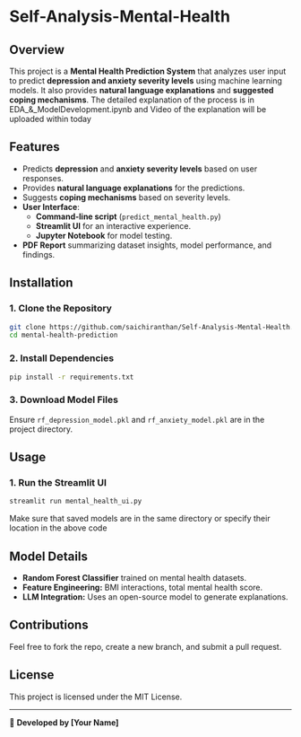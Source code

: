 # Self-Analysis-Mental-Health

## Overview
This project is a **Mental Health Prediction System** that analyzes user input to predict **depression and anxiety severity levels** using machine learning models. It also provides **natural language explanations** and **suggested coping mechanisms**. The detailed explanation of the process is in EDA_&_ModelDevelopment.ipynb and Video of the explanation will be uploaded within today

## Features
- Predicts **depression** and **anxiety severity levels** based on user responses.
- Provides **natural language explanations** for the predictions.
- Suggests **coping mechanisms** based on severity levels.
- **User Interface**:
  - **Command-line script** (`predict_mental_health.py`)
  - **Streamlit UI** for an interactive experience.
  - **Jupyter Notebook** for model testing.
- **PDF Report** summarizing dataset insights, model performance, and findings.

## Installation
### 1. Clone the Repository
```bash
git clone https://github.com/saichiranthan/Self-Analysis-Mental-Health.git
cd mental-health-prediction
```

### 2. Install Dependencies
```bash
pip install -r requirements.txt
```

### 3. Download Model Files
Ensure `rf_depression_model.pkl` and `rf_anxiety_model.pkl` are in the project directory.

## Usage
### 1. Run the Streamlit UI
```bash
streamlit run mental_health_ui.py
```
Make sure that saved models are in the same directory or specify their location in the above code

## Model Details
- **Random Forest Classifier** trained on mental health datasets.
- **Feature Engineering:** BMI interactions, total mental health score.
- **LLM Integration:** Uses an open-source model to generate explanations.

## Contributions
Feel free to fork the repo, create a new branch, and submit a pull request.

## License
This project is licensed under the MIT License.

---

🚀 **Developed by [Your Name]**

